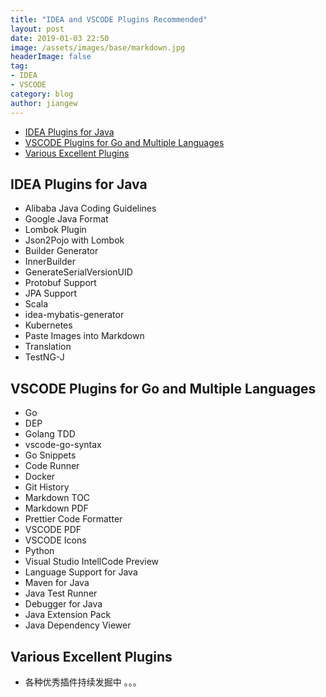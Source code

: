 ```yaml
---
title: "IDEA and VSCODE Plugins Recommended"
layout: post
date: 2019-01-03 22:50
image: /assets/images/base/markdown.jpg
headerImage: false
tag:
- IDEA
- VSCODE
category: blog
author: jiangew
---
```


- [IDEA Plugins for Java](#idea-plugins-for-java)
- [VSCODE Plugins for Go and Multiple Languages](#vscode-plugins-for-go-and-multiple-languages)
- [Various Excellent Plugins](#various-excellent-plugins)

## IDEA Plugins for Java

* Alibaba Java Coding Guidelines
* Google Java Format
* Lombok Plugin
* Json2Pojo with Lombok
* Builder Generator
* InnerBuilder
* GenerateSerialVersionUID
* Protobuf Support
* JPA Support
* Scala
* idea-mybatis-generator
* Kubernetes
* Paste Images into Markdown
* Translation
* TestNG-J

## VSCODE Plugins for Go and Multiple Languages

* Go
* DEP
* Golang TDD
* vscode-go-syntax
* Go Snippets
* Code Runner
* Docker
* Git History
* Markdown TOC
* Markdown PDF
* Prettier Code Formatter
* VSCODE PDF
* VSCODE Icons
* Python
* Visual Studio IntellCode Preview
* Language Support for Java
* Maven for Java
* Java Test Runner
* Debugger for Java
* Java Extension Pack
* Java Dependency Viewer

## Various Excellent Plugins

* 各种优秀插件持续发掘中 。。。

